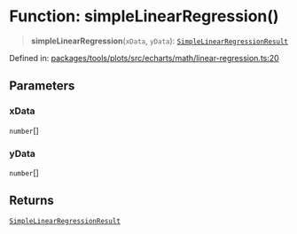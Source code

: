 # Function: simpleLinearRegression()

> **simpleLinearRegression**(`xData`, `yData`): [`SimpleLinearRegressionResult`](../type-aliases/SimpleLinearRegressionResult.md)

Defined in: [packages/tools/plots/src/echarts/math/linear-regression.ts:20](https://github.com/GeoDaCenter/openassistant/blob/bc4037be52d89829440fcc4aaa1010be73719d16/packages/tools/plots/src/echarts/math/linear-regression.ts#L20)

## Parameters

### xData

`number`[]

### yData

`number`[]

## Returns

[`SimpleLinearRegressionResult`](../type-aliases/SimpleLinearRegressionResult.md)
